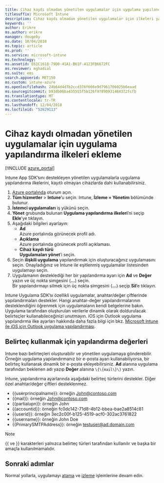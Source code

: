 ```yaml
---
title: Cihaz kaydı olmadan yönetilen uygulamalar için uygulama yapılandırma ilkeleri
titlesuffix: Microsoft Intune
description: Cihaz kaydı olmadan yönetilen uygulamalar için ilkeleri yapılandırmayı öğrenin.
keywords: ''
author: Erikre
ms.author: erikre
manager: dougeby
ms.date: 10/04/2018
ms.topic: article
ms.prod: ''
ms.service: microsoft-intune
ms.technology: ''
ms.assetid: E61C1618-79D0-41A1-B61F-4123FB6672FC
ms.reviewer: mghadial
ms.suite: ems
search.appverid: MET150
ms.custom: intune-azure
ms.openlocfilehash: 24b64d4d7b2ccd376f666e9d7961706025b6eaad
ms.sourcegitcommit: b93db06ba435555f5b126f97890931484372fcfb
ms.translationtype: MT
ms.contentlocale: tr-TR
ms.lasthandoff: 12/04/2018
ms.locfileid: "52829113"
---
```

# <a name="add-app-configuration-policies-for-managed-apps-without-device-enrollment"></a>Cihaz kaydı olmadan yönetilen uygulamalar için uygulama yapılandırma ilkeleri ekleme

[!INCLUDE [azure_portal](./includes/azure_portal.md)]

Intune App SDK’sını destekleyen yönetilen uygulamalarla uygulama yapılandırma ilkelerini, kayıtlı olmayan cihazlarda dahi kullanabilirsiniz. 

1. [Azure portalında](https://portal.azure.com) oturum açın.
2. **Tüm hizmetler** > **Intune**’u seçin. Intune, **İzleme + Yönetim** bölümünde bulunur.
3. **İstemci uygulamaları** iş yükünü seçin.
4. **Yönet** grubunda bulunan **Uygulama yapılandırma ilkeleri**’ni seçip **Ekle**’ye tıklayın.
5. Aşağıdaki bilgileri ayarlayın:
    - **Ad**  
      Azure portalında görünecek profil adı.
    - **Açıklama**  
      Azure portalında görünecek profil açıklaması.
    - **Cihaz kaydı türü**  
      **Uygulamaları yönet**’i seçin.
6. Seçin **ilişkili uygulama** yapılandırmak için oluşturacağınız uygulamasını seçin. Onayladığınız ve Intune ile eşitlenmiş uygulamalar listesinden uygulamayı seçin.
7. Uygulamanın desteklediği her bir yapılandırma ayarı için **Ad** ve **Değer** yazın ve üç nokta simgesini (**...**) seçin.  
    Bir yapılandırmayı silmek için üç nokta simgesini (**…**) seçip **Sil**’e tıklayın.  
    
Intune Uygulama SDK’sı özellikli uygulamalar, anahtar/değer çiftlerinde yapılandırmaları destekler. Hangi anahtar-değer yapılandırmalarının desteklendiğini öğrenmek için uygulamaların kendi belgelerine bakın. Uygulama tarafından oluşturulan verilerle dinamik olarak doldurulacak belirteçler kullanabileceğinizi unutmayın. iOS için Outlook uygulama yapılandırma ilke ayarları hakkında daha fazla bilgi için bkz. [Microsoft Intune ile iOS için Outlook uygulama yapılandırması](https://technet.microsoft.com/library/mt813789(v=exchg.150).aspx).

## <a name="configuration-values-for-using-tokens"></a>Belirteç kullanmak için yapılandırma değerleri

Intune bazı belirteçleri oluşturabilir ve yönetilen uygulamaya gönderebilir. Örneğin uygulama yapılandırmanız bir e-posta ayarı kullanabiliyorsa, bir belirteç kullanarak dinamik bir e-posta ekleyebilirsiniz. **Ad** alanına uygulama tarafından beklenen adı yazıp **Değer** alanına `\{\{mail\}\}` yazın.

Intune, yapılandırma ayarlarında aşağıdaki belirteç türlerini destekler. Diğer özel anahtar/değer çiftleri desteklenmez.

- \{\{userprincipalname\}\}: örneğin John@contoso.com
- \{\{mail\}\}: örneğin John@contoso.com
- \{\{partialupn\}\}: örneğin John
- \{\{accountid\}\}: örneğin fc0dc142-71d8-4b12-bbea-bae2a8514c81
- \{\{userid\}\}: örneğin 3ec2c00f-b125-4519-acf0-302ac3761822
- \{\{username\}\}: örneğin John Doe
- \{\{PrimarySMTPAddress\}\}: örneğin testuser@ad.domain.com


> [!Note]  
> \{\{ ve \}\} karakterleri yalnızca belirteç türleri tarafından kullanılır ve başka bir amaçla kullanılmamalıdır.

## <a name="next-steps"></a>Sonraki adımlar

Normal yollarla, uygulamayı [atama](apps-deploy.md) ve [izleme](apps-monitor.md) işlemlerine devam edin.
